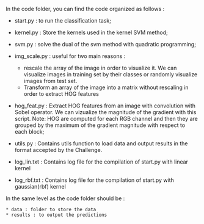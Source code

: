 In the code folder, you can find the code organized as follows :

* start.py : to run the classification task;
* kernel.py : Store the kernels used in the kernel SVM method;
* svm.py : solve the dual of the svm method with quadratic programming;
* img_scale.py : useful for two main reasons : 
  * rescale the array of the image in order to visualize it. We can visualize images in training set by their classes or randomly visualize images from test set.
  * Transform an array of the image into a matrix without rescaling in order to extract HOG features
* hog_feat.py : Extract HOG features from an image with convolution with Sobel operator. We can vizualize the magnitude
    of the gradient with this script. Note: HOG are computed for each RGB channel and then they are grouped by the
    maximum of the gradient magnitude with respect to each block;
* utils.py : Contains utils function to load data and output results in the format accepted by the Challenge.


* log_lin.txt : Contains log file for the compilation of start.py with linear kernel
* log_rbf.txt : Contains log file for the compilation of start.py with gaussian(rbf) kernel


In the same level as the code folder should be :

    * data : folder to store the data
    * results : to output the predictions
